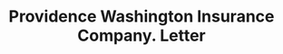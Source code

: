 ---
doi: 10.7916/D8VH7101
date_other: '1892'
date_other_textual: '1892'
form: correspondence
genre:
- Letters (correspondence)
name:
- Providence Washington Insurance Company
object_in_context_url: https://biggert.cul.columbia.edu/items/view/ave_biggert_01544
subject_hierarchical_geographic:
- Providence, Rhode Island, United States
subject_name:
- Providence Washington Insurance Company
title: Providence Washington Insurance Company. Letter
sort_title: Providence Washington Insurance Company. Letter
call_number: ave_biggert_01544
coordinates:
- 41.82361111111111,-71.42222222222223
pid: ave_biggert_01544
identifiers: ave_biggert_01544
canvas_id: ldpd:396805
permalink: "/items/ave_biggert_01544/"
layout: iiif-image-page
---